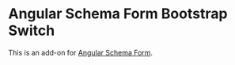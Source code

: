 # Angular Schema Form Bootstrap Switch

This is an add-on for [Angular Schema Form](https://github.com/json-schema-form/angular-schema-form).

